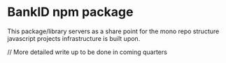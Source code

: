# BankID npm package

This package/library servers as a share point for the mono repo structure javascript projects infrastructure is built upon.

// More detailed write up to be done in coming quarters